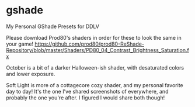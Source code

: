 # gshade
My Personal GShade Presets for DDLV

Please download Prod80's shaders in order for these to look the same in your game!
https://github.com/prod80/prod80-ReShade-Repository/blob/master/Shaders/PD80_04_Contrast_Brightness_Saturation.fx

October is a bit of a darker Halloween-ish shader, with desaturated colors and lower exposure. 

Soft Light is more of a cottagecore cozy shader, and my personal favorite day to day! It's the one I've shared screenshots of everywhere, and probably the one you're after. I figured I would share both though!
